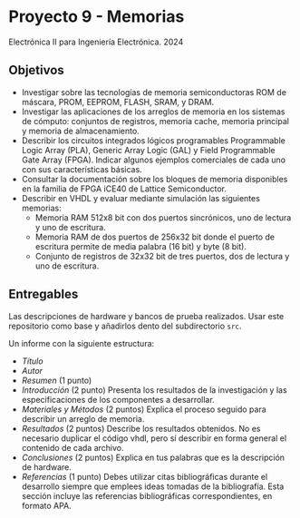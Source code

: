 # Proyecto 9 - Memorias

Electrónica II para Ingeniería Electrónica. 2024

## Objetivos

- Investigar sobre las tecnologías de memoria semiconductoras ROM de máscara, PROM, EEPROM, FLASH, SRAM, y DRAM.
- Investigar las aplicaciones de los arreglos de memoria en los sistemas de cómputo: conjuntos de registros, memoria cache, memoria principal y memoria de almacenamiento.
- Describir los circuitos integrados lógicos programables Programmable Logic Array (PLA), Generic Array Logic (GAL) y Field Programmable Gate Array (FPGA). Indicar algunos ejemplos comerciales de cada uno con sus características básicas.
- Consultar la documentación sobre los bloques de memoria disponibles en la familia de FPGA iCE40 de Lattice Semiconductor.
- Describir en VHDL y evaluar mediante simulación las siguientes memorias:
  - Memoria RAM 512x8 bit con dos puertos sincrónicos, uno de lectura y uno de escritura.
  - Memoria RAM de dos puertos de 256x32 bit donde el puerto de escritura permite de media palabra (16 bit) y byte (8 bit).
  - Conjunto de registros de 32x32 bit de tres puertos, dos de lectura y uno de escritura.

## Entregables

Las descripciones de hardware y bancos de prueba realizados. Usar este repositorio como base y añadirlos dento del subdirectorio `src`.

Un informe con la siguiente estructura:

- *Título*
- *Autor*
- *Resumen* (1 punto)
- *Introducción* (2 punto) Presenta los resultados de la investigación y las especificaciones de los componentes a desarrollar.
- *Materiales y Métodos* (2 puntos) Explica el proceso seguido para describir un arreglo de memoria.
- *Resultados* (2 puntos) Describe los resultados obtenidos. No es necesario duplicar el código vhdl, pero sí describir en forma general el contenido de cada archivo.
- *Conclusiones* (2 puntos) Explica en tus palabras que es la descripción de hardware.
- *Referencias* (1 punto) Debes utilizar citas bibliográficas durante el desarrollo siempre que emplees ideas tomadas de la bibliografía. Esta sección incluye las referencias bibliográficas correspondientes, en formato APA.
